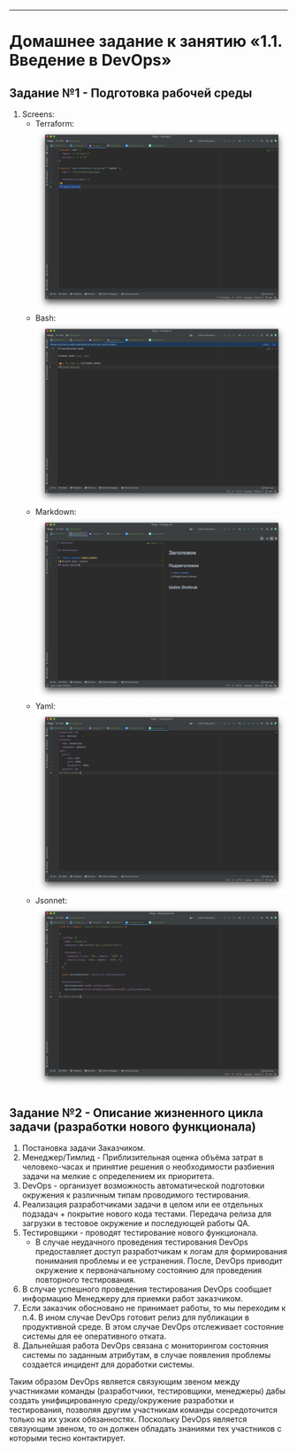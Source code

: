 

---

# Домашнее задание к занятию «1.1. Введение в DevOps»

## Задание №1 - Подготовка рабочей среды


1. Screens:
    - Terraform: ![Терраформ](img/terraform.png)
    - Bash: ![bahs](img/bash.png)
    - Markdown: ![markdown](img/markdown.png)
    - Yaml: ![Yaml](img/yaml.png)
    - Jsonnet: ![Jsonnet](img/jsonnet.png)
 

## Задание №2 - Описание жизненного цикла задачи (разработки нового функционала)


1. Постановка задачи Заказчиком.
2. Менеджер/Тимлид - Приблизительная оценка объёма затрат в человеко-часах и принятие решения о необходимости разбиения задачи на мелкие с определением их приоритета.
3. DevOps - организует возможность автоматической подготовки окружения к различным типам проводимого тестирования. 
4. Реализация разработчиками задачи в целом или ее отдельных подзадач + покрытие нового кода тестами. Передача релиза для загрузки в тестовое окружение и последующей работы QA.
5. Тестировщики - проводят тестирование нового функционала.
   - В случае неудачного проведения тестирования DevOps предоставляет доступ разработчикам к логам для формирования понимания проблемы и ее устранения. После, DevOps приводит окружение к первоначальному состоянию для проведения повторного тестирования.
6. В случае успешного проведения тестирования DevOps сообщает информацию Менеджеру для приемки работ заказчиком.
7. Если заказчик обосновано не принимает работы, то мы переходим к п.4. В ином случае DevOps готовит релиз для публикации в продуктивной среде. В этом случае DevOps отслеживает состояние системы для ее оперативного отката.
8. Дальнейшая работа DevOps связана с мониторингом состояния системы по заданным атрибутам, в случае появления проблемы создается инцидент для доработки системы.

Таким образом DevOps является связующим звеном между участниками команды (разработчики, тестировщики, менеджеры) дабы создать унифицированную среду/окружение разработки и тестирования, позволяя другим участникам команды сосредоточится только на их узких обязанностях.
Поскольку DevOps является связующим звеном, то он должен обладать знаниями тех участников с которыми тесно контактирует.


